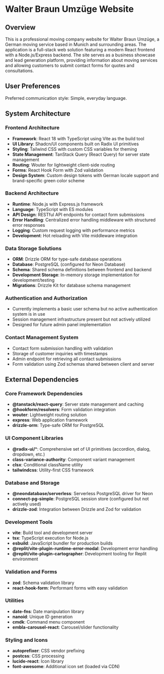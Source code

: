 # Walter Braun Umzüge Website

## Overview

This is a professional moving company website for Walter Braun Umzüge, a German moving service based in Munich and surrounding areas. The application is a full-stack web solution featuring a modern React frontend with a Node.js/Express backend. The site serves as a business showcase and lead generation platform, providing information about moving services and allowing customers to submit contact forms for quotes and consultations.

## User Preferences

Preferred communication style: Simple, everyday language.

## System Architecture

### Frontend Architecture
- **Framework**: React 18 with TypeScript using Vite as the build tool
- **UI Library**: Shadcn/UI components built on Radix UI primitives
- **Styling**: Tailwind CSS with custom CSS variables for theming
- **State Management**: TanStack Query (React Query) for server state management
- **Routing**: Wouter for lightweight client-side routing
- **Forms**: React Hook Form with Zod validation
- **Design System**: Custom design tokens with German locale support and brand-specific green color scheme

### Backend Architecture
- **Runtime**: Node.js with Express.js framework
- **Language**: TypeScript with ES modules
- **API Design**: RESTful API endpoints for contact form submissions
- **Error Handling**: Centralized error handling middleware with structured error responses
- **Logging**: Custom request logging with performance metrics
- **Development**: Hot reloading with Vite middleware integration

### Data Storage Solutions
- **ORM**: Drizzle ORM for type-safe database operations
- **Database**: PostgreSQL (configured for Neon Database)
- **Schema**: Shared schema definitions between frontend and backend
- **Development Storage**: In-memory storage implementation for development/testing
- **Migrations**: Drizzle Kit for database schema management

### Authentication and Authorization
- Currently implements a basic user schema but no active authentication system is in use
- Session management infrastructure present but not actively utilized
- Designed for future admin panel implementation

### Contact Management System
- Contact form submission handling with validation
- Storage of customer inquiries with timestamps
- Admin endpoint for retrieving all contact submissions
- Form validation using Zod schemas shared between client and server

## External Dependencies

### Core Framework Dependencies
- **@tanstack/react-query**: Server state management and caching
- **@hookform/resolvers**: Form validation integration
- **wouter**: Lightweight routing solution
- **express**: Web application framework
- **drizzle-orm**: Type-safe ORM for PostgreSQL

### UI Component Libraries
- **@radix-ui/***: Comprehensive set of UI primitives (accordion, dialog, dropdown, etc.)
- **class-variance-authority**: Component variant management
- **clsx**: Conditional className utility
- **tailwindcss**: Utility-first CSS framework

### Database and Storage
- **@neondatabase/serverless**: Serverless PostgreSQL driver for Neon
- **connect-pg-simple**: PostgreSQL session store (configured but not actively used)
- **drizzle-zod**: Integration between Drizzle and Zod for validation

### Development Tools
- **vite**: Build tool and development server
- **tsx**: TypeScript execution for Node.js
- **esbuild**: JavaScript bundler for production builds
- **@replit/vite-plugin-runtime-error-modal**: Development error handling
- **@replit/vite-plugin-cartographer**: Development tooling for Replit environment

### Validation and Forms
- **zod**: Schema validation library
- **react-hook-form**: Performant forms with easy validation

### Utilities
- **date-fns**: Date manipulation library
- **nanoid**: Unique ID generation
- **cmdk**: Command menu component
- **embla-carousel-react**: Carousel/slider functionality

### Styling and Icons
- **autoprefixer**: CSS vendor prefixing
- **postcss**: CSS processing
- **lucide-react**: Icon library
- **font-awesome**: Additional icon set (loaded via CDN)